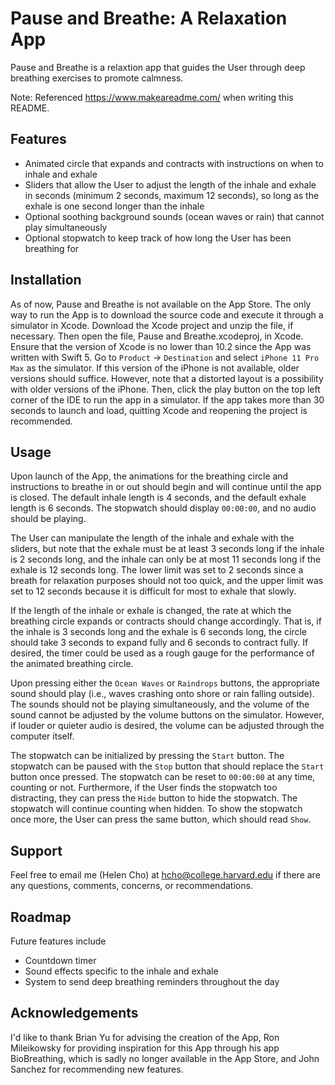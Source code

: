 #  Pause and Breathe: A Relaxation App

Pause and Breathe is a relaxtion app that guides the User through deep breathing exercises to promote calmness. 

Note: Referenced https://www.makeareadme.com/ when writing this README.

##  Features

* Animated circle that expands and contracts with instructions on when to inhale and exhale
* Sliders that allow the User to adjust the length of the inhale and exhale in seconds (minimum 2 seconds, maximum 12 seconds), so long as the exhale is one second longer than the inhale
* Optional soothing background sounds (ocean waves or rain) that cannot play simultaneously
* Optional stopwatch to keep track of how long the User has been breathing for

##  Installation

As of now, Pause and Breathe is not available on the App Store. The only way to run the App is to download the source code and execute it through a simulator in Xcode. Download the Xcode project and unzip the file, if necessary. Then open the file, Pause and Breathe.xcodeproj, in Xcode. Ensure that the version of Xcode is no lower than 10.2 since the App was written with Swift 5. Go to `Product` -> `Destination` and select  `iPhone 11 Pro Max` as the simulator. If this version of the iPhone is not available, older versions should suffice. However, note that a distorted layout is a possibility with older versions of the iPhone. Then, click the play button on the top left corner of the IDE to run the app in a simulator. If the app takes more than 30 seconds to launch and load, quitting Xcode and reopening the project is recommended. 

##  Usage

Upon launch of the App, the animations for the breathing circle and instructions to breathe in or out should begin and will continue until the app is closed. The default inhale length is 4 seconds, and the default exhale length is 6 seconds. The stopwatch should display `00:00:00`, and no audio should be playing. 

The User can manipulate the length of the inhale and exhale with the sliders, but note that the exhale must be at least 3 seconds long if the inhale is 2 seconds long, and the inhale can only be at most 11 seconds long if the exhale is 12 seconds long. The lower limit was set to 2 seconds since a breath for relaxation purposes should not too quick, and the upper limit was set to 12 seconds because it is difficult for most to exhale that slowly. 

If the length of the inhale or exhale is changed, the rate at which the breathing circle expands or contracts should change accordingly. That is, if the inhale is 3 seconds long and the exhale is 6 seconds long, the circle should take 3 seconds to expand fully and 6 seconds to contract fully. If desired, the timer could be used as a rough gauge for the performance of the animated breathing circle. 

Upon pressing either the `Ocean Waves` or `Raindrops` buttons, the appropriate sound should play (i.e., waves crashing onto shore or rain falling outside). The sounds should not be playing simultaneously, and the volume of the sound cannot be adjusted by the volume buttons on the simulator. However, if louder or quieter audio is desired, the volume can be adjusted through the computer itself. 

The stopwatch can be initialized by pressing the `Start` button. The stopwatch can be paused with the `Stop` button that should replace the   `Start` button once pressed. The stopwatch can be reset to `00:00:00` at any time, counting or not. Furthermore, if the User finds the stopwatch too distracting, they can press the `Hide` button to hide the stopwatch. The stopwatch will continue counting when hidden. To show the stopwatch once more, the User can press the same button, which should read `Show`.

##  Support

Feel free to email me (Helen Cho) at hcho@college.harvard.edu if there are any questions, comments, concerns, or recommendations.

##  Roadmap

Future features include
* Countdown timer
* Sound effects specific to the inhale and exhale
* System to send deep breathing reminders throughout the day

##  Acknowledgements

I'd like to thank Brian Yu for advising the creation of the App, Ron Mileikowsky for providing inspiration for this App through his app BioBreathing, which is sadly no longer available in the App Store, and John Sanchez for recommending new features.
